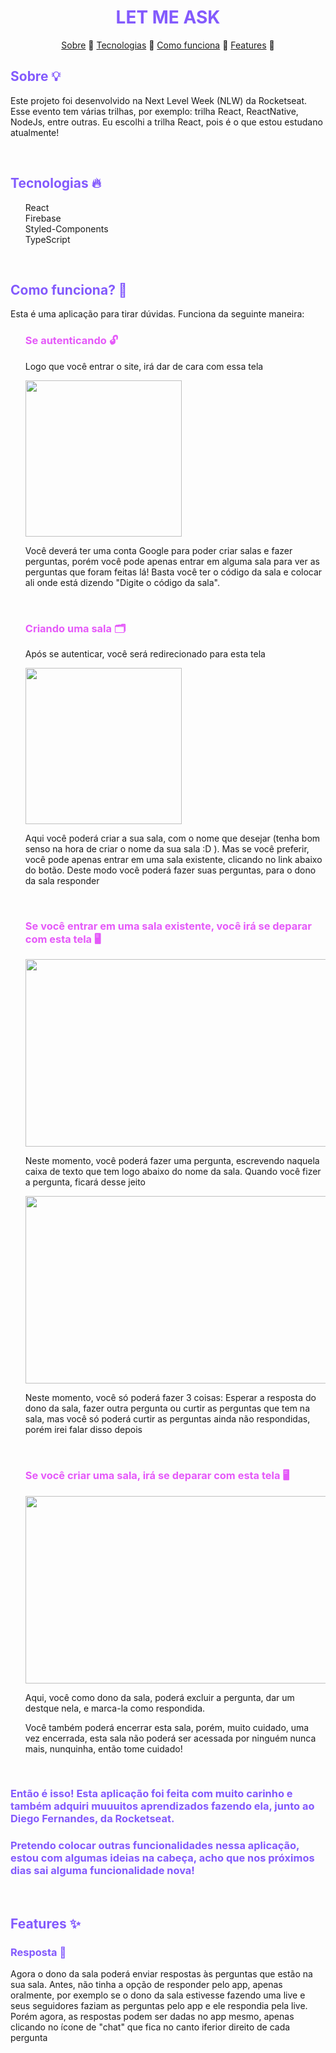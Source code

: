 <h1 align="center" style="color: #835afd">LET ME ASK</h1>

<p align="center">
  <a href="#sobre">Sobre</a> 🔗
  <a href="#tecnologias">Tecnologias</a> 🔗
  <a href="#como_funciona">Como funciona</a> 🔗
  <a href="#features">Features</a> 🔗
</p>

<h2 id="sobre" style="color: #835afd">Sobre 💡</h2>
<p>Este projeto foi desenvolvido na Next Level Week (NLW) da Rocketseat. Esse evento tem várias trilhas, por exemplo: trilha React, ReactNative, NodeJs, entre outras. Eu escolhi a trilha React, pois é o que estou estudano atualmente!</p>
<br>
<h2 id="tecnologias" style="color: #835afd">Tecnologias 🔥</h2>
<ul style="list-style-type: none">
  <li>React</li>
  <li>Firebase</li>
  <li>Styled-Components</li>
  <li>TypeScript</li>
</ul>
<br>
<h2 style="color: #835afd" id="como_funciona">Como funciona? 🤔</h2>
<p>Esta é uma aplicação para tirar dúvidas. Funciona da seguinte maneira:</p>
<ul style="list-style-type: none">
  <li>
  <h3 style="color: #e559f9">Se autenticando 🔓</h3>
  <p>Logo que você entrar o site, irá dar de cara com essa tela
  </p>
  <img width="250px" height="250px" src="https://lh3.googleusercontent.com/pw/AM-JKLXoA8RI6ZGoMZe-yD8gsY0orjtbZ97zYBv0Rf3_b1UnegcmUQDtqkRnwI0Y1Fu-4kGgEbjfzsradgUfEnsimj4tbkihQQ1zpvy6WvPAXbk5pBuP5_2qinma5cUleyqXUaWfPg1rBm0s4yS9TDoHQAAv=w475-h496-no?authuser=0"/>
  <p>Você deverá ter uma conta Google para poder criar salas e fazer perguntas, porém você pode apenas entrar em alguma sala para ver as perguntas que foram feitas lá! Basta você ter o código da sala e colocar ali onde está dizendo "Digite o código da sala".</p>
  </li>
  <br>
  <li>
  <h3 style="color: #e559f9">Criando uma sala 🗂️</h3>
  <p>Após se autenticar, você será redirecionado para esta tela</p>
  <img width="250px" height="250px" src="https://lh3.googleusercontent.com/pw/AM-JKLUPZhOcCtaAWG48qCRH-lr1-I19iMWUVpgBv2OohZsAwACaE6435oz3gxjKn4q4UaLpfuY9p47s90eB8xGVHOXGQabTRbThnqXb4KpObUcx6MzHv6A32IgiFj0aKvnWEenN24MCL6-mDxmuGGG0oKe3=w475-h444-no?authuser=0"/>
  <p>Aqui você poderá criar a sua sala, com o nome que desejar (tenha bom senso na hora de criar o nome da sua sala :D ). Mas se você preferir, você pode apenas entrar em uma sala existente, clicando no link abaixo do botão. Deste modo você poderá fazer suas perguntas, para o dono da sala responder</p>
  </li>
  <br>
  <li>
  <h3 style="color: #e559f9">Se você entrar em uma sala existente, você irá se deparar com esta tela 🖥️</h3>
  <img width="600px" height="300px" src="https://lh3.googleusercontent.com/pw/AM-JKLWtQeqOE8td12ye6ZQ6LuN_k2EnRierCGDg3kU62uoc1qLOA9C4Aex2ftF7BFiQpsGJJW3FBZ4N0JtqHgEyrDH3nX2Xe76O6zuw31sQtE8wfHLegqIKoSg4-jHcKwawJ2_TQiEGIWPrrqzVXgcV8SFj=w1920-h973-no?authuser=0"/>
  <p>Neste momento, você poderá fazer uma pergunta, escrevendo naquela caixa de texto que tem logo abaixo do nome da sala. Quando você fizer a pergunta, ficará desse jeito</p>
  <img width="600px" height="300px" src="https://lh3.googleusercontent.com/pw/AM-JKLVUbAs3x0mXGbfRDW0iE87Xy_E10a8_SRwRaYLD-m19Qtc8XMXWe4frtTUe7CK6kVQMMGd3jcSkgG4YFvhuT-LmiPrOcxHA1K8lN6a5NKESqsWvJQfAM2_O4uAJ6_wpiFOz19YlK5Yb-uA5GdvMVwcC=w1920-h973-no?authuser=0"/>
  <p>Neste momento, você só poderá fazer 3 coisas: Esperar a resposta do dono da sala, fazer outra pergunta ou curtir as perguntas que tem na sala, mas você só poderá curtir as perguntas ainda não respondidas, porém irei falar disso depois</p>
  </li>
  <br>
  <li>
  <h3 style="color: #e559f9">Se você criar uma sala, irá se deparar com esta tela 🖥️</h3>
  <img width="600px" height="300px" src="https://lh3.googleusercontent.com/pw/AM-JKLVjMC4x1xd7G92z-TzL6Kv1WQkmF0yJ9UebGy1PdgM1uKFjBqCJsM4c8U-2Eyy0aqZuzmg5dVizNAynWn1YI_3fDglRf52ipQGV6lTQGnhuS5iUssK-E8C1m9l4J4iAfRtOERoooYyjoajUk8Fha3kq=w1920-h973-no?authuser=0"/>
  <p>Aqui, você como dono da sala, poderá excluir a pergunta, dar um destque nela, e marca-la como respondida.</p> <p>Você também poderá encerrar esta sala, porém, muito cuidado, uma vez encerrada, esta sala não poderá ser acessada por ninguém nunca mais, nunquinha, então tome cuidado!</p>
  </li>
</ul>
<br>
<h3 style="color: #835afd">Então é isso! Esta aplicação foi feita com muito carinho e também adquiri muuuitos aprendizados fazendo ela, junto ao Diego Fernandes, da Rocketseat.</h3>
<h3 style="color: #835afd">Pretendo colocar outras funcionalidades nessa aplicação, estou com algumas ideias na cabeça, acho que nos próximos dias sai alguma funcionalidade nova!</h3>
<br>
<h2 style="color: #835afd" id="features">Features ✨</h2>
<h3 style="color: #835afd">Resposta 💬</h3>
<p>Agora o dono da sala poderá enviar respostas às perguntas que estão na sua sala. Antes, não tinha a opção de responder pelo app, apenas oralmente, por exemplo se o dono da sala estivesse fazendo uma live e seus seguidores faziam as perguntas pelo app e ele respondia pela live. Porém agora, as respostas podem ser dadas no app mesmo, apenas clicando no ícone de "chat" que fica no canto iferior direito de cada pergunta</p>
